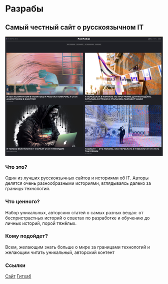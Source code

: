 # Разрабы
## Самый честный сайт о русскоязычном IT
![image](razrabi.png)

### Что это?
Один из лучших русскоязычных сайтов и историями об IT. Авторы делятся очень разнообразными историями, вглядываясь далеко за границы технологий.

### Что ценного?
Набор уникальных, авторских статей о самых разных вещах: от беспристрастных историй о советах по разработке и обучению до личных историй, порой тяжёлых.
### Кому подойдет?
Всем, желающим знать больше о мире за границами технологий и желающим читать уникальный, авторский контент

### Ссылки
[Сайт](https://razrabs.ru/)
[Гитхаб](https://github.com/razrabs-media)